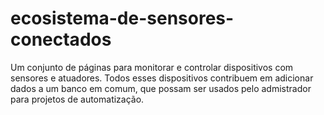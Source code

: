 # ecosistema-de-sensores-conectados
Um conjunto de páginas para monitorar e controlar dispositivos com sensores e atuadores. Todos esses dispositivos contribuem em adicionar dados a um banco em comum, que possam ser usados pelo admistrador para projetos de automatização.
